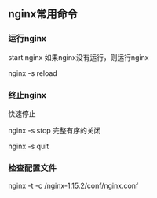 
## nginx常用命令

### 运行nginx

start nginx  如果nginx没有运行，则运行nginx

nginx -s reload

### 终止nginx
快速停止

nginx -s stop
完整有序的关闭

nginx -s quit

### 检查配置文件

nginx -t -c /nginx-1.15.2/conf/nginx.conf
